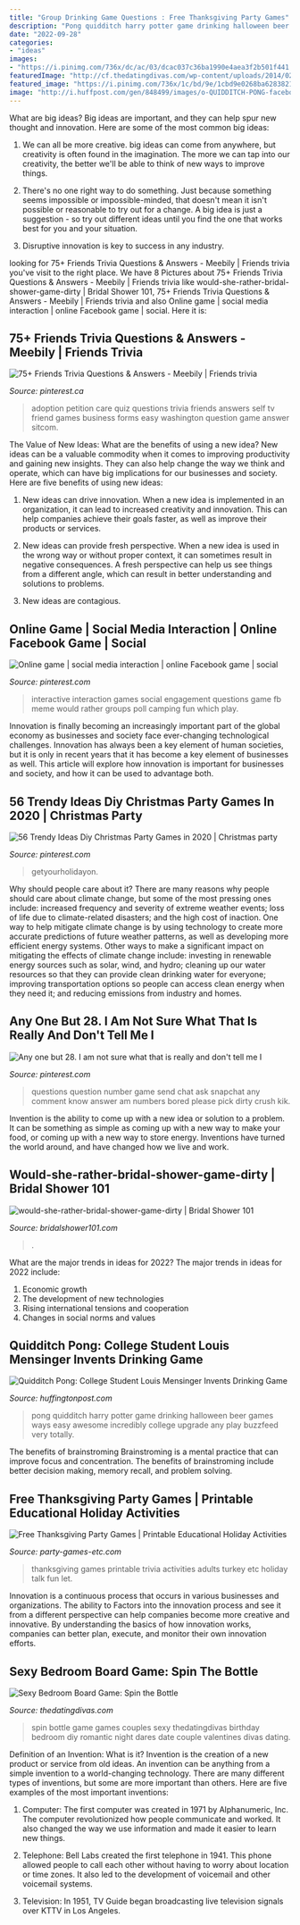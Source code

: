 ```yaml
---
title: "Group Drinking Game Questions : Free Thanksgiving Party Games"
description: "Pong quidditch harry potter game drinking halloween beer games ways easy awesome incredibly college upgrade any play buzzfeed very totally"
date: "2022-09-28"
categories:
- "ideas"
images:
- "https://i.pinimg.com/736x/dc/ac/03/dcac037c36ba1990e4aea3f2b501f441.jpg"
featuredImage: "http://cf.thedatingdivas.com/wp-content/uploads/2014/02/Sexy-Spin-The-Bottle-Board-Game.jpg"
featured_image: "https://i.pinimg.com/736x/1c/bd/9e/1cbd9e0268ba6283821e2ebf5a70a5ef--comment-please-chat-board.jpg"
image: "http://i.huffpost.com/gen/848499/images/o-QUIDDITCH-PONG-facebook.jpg"
---
```



What are big ideas?
Big ideas are important, and they can help spur new thought and innovation. Here are some of the most common big ideas:
1. We can all be more creative. big ideas can come from anywhere, but creativity is often found in the imagination. The more we can tap into our creativity, the better we'll be able to think of new ways to improve things.

2. There's no one right way to do something. Just because something seems impossible or impossible-minded, that doesn't mean it isn't possible or reasonable to try out for a change. A big idea is just a suggestion - so try out different ideas until you find the one that works best for you and your situation.

3. Disruptive innovation is key to success in any industry.

	

		
looking for 75+ Friends Trivia Questions &amp; Answers - Meebily | Friends trivia you've visit to the right place. We have 8 Pictures about 75+ Friends Trivia Questions &amp; Answers - Meebily | Friends trivia like would-she-rather-bridal-shower-game-dirty | Bridal Shower 101, 75+ Friends Trivia Questions &amp; Answers - Meebily | Friends trivia and also Online game | social media interaction | online Facebook game | social. Here it is:
		
    
## 75+ Friends Trivia Questions &amp; Answers - Meebily | Friends Trivia

<img loading=lazy src="https://i.pinimg.com/736x/94/d8/31/94d831522898d5239f005a0a552e3406.jpg" onerror="this.onerror=null;this.src='https://tse3.mm.bing.net/th?id=OIP.uSNuZqdGVnzblfSn0_USxAHaLG&amp;pid=15.1';" alt="75+ Friends Trivia Questions &amp; Answers - Meebily | Friends trivia">

_Source: pinterest.ca_

>adoption petition care quiz questions trivia friends answers self tv friend games business forms easy washington question game answer sitcom. 

	

The Value of New Ideas: What are the benefits of using a new idea?
New ideas can be a valuable commodity when it comes to improving productivity and gaining new insights. They can also help change the way we think and operate, which can have big implications for our businesses and society. Here are five benefits of using new ideas:
1. New ideas can drive innovation. When a new idea is implemented in an organization, it can lead to increased creativity and innovation. This can help companies achieve their goals faster, as well as improve their products or services.

2. New ideas can provide fresh perspective. When a new idea is used in the wrong way or without proper context, it can sometimes result in negative consequences. A fresh perspective can help us see things from a different angle, which can result in better understanding and solutions to problems.

3. New ideas are contagious.

    
## Online Game | Social Media Interaction | Online Facebook Game | Social

<img loading=lazy src="https://i.pinimg.com/736x/a8/ff/ed/a8ffedc143a5955e226763601e7f5fff.jpg" onerror="this.onerror=null;this.src='https://tse4.mm.bing.net/th?id=OIP._3GNw2ySBvbkn5hSh1J75gHaHa&amp;pid=15.1';" alt="Online game | social media interaction | online Facebook game | social">

_Source: pinterest.com_

>interactive interaction games social engagement questions game fb meme would rather groups poll camping fun which play. 

	

Innovation is finally becoming an increasingly important part of the global economy as businesses and society face ever-changing technological challenges. Innovation has always been a key element of human societies, but it is only in recent years that it has become a key element of businesses as well. This article will explore how innovation is important for businesses and society, and how it can be used to advantage both.

    
## 56 Trendy Ideas Diy Christmas Party Games In 2020 | Christmas Party

<img loading=lazy src="https://i.pinimg.com/736x/dc/ac/03/dcac037c36ba1990e4aea3f2b501f441.jpg" onerror="this.onerror=null;this.src='https://tse1.mm.bing.net/th?id=OIP.VKAANUHy3Du3SPaRqd_XJwAAAA&amp;pid=15.1';" alt="56 Trendy Ideas Diy Christmas Party Games in 2020 | Christmas party">

_Source: pinterest.com_

>getyourholidayon. 

	

Why should people care about it?
There are many reasons why people should care about climate change, but some of the most pressing ones include: increased frequency and severity of extreme weather events; loss of life due to climate-related disasters; and the high cost of inaction.
One way to help mitigate climate change is by using technology to create more accurate predictions of future weather patterns, as well as developing more efficient energy systems. Other ways to make a significant impact on mitigating the effects of climate change include: investing in renewable energy sources such as solar, wind, and hydro; cleaning up our water resources so that they can provide clean drinking water for everyone; improving transportation options so people can access clean energy when they need it; and reducing emissions from industry and homes.

    
## Any One But 28. I Am Not Sure What That Is Really And Don&#039;t Tell Me I

<img loading=lazy src="https://i.pinimg.com/736x/1c/bd/9e/1cbd9e0268ba6283821e2ebf5a70a5ef--comment-please-chat-board.jpg" onerror="this.onerror=null;this.src='https://tse1.mm.bing.net/th?id=OIP.IWkv8eyq3-xtWaoRgKsCmQAAAA&amp;pid=15.1';" alt="Any one but 28. I am not sure what that is really and don&#039;t tell me I">

_Source: pinterest.com_

>questions question number game send chat ask snapchat any comment know answer am numbers bored please pick dirty crush kik. 

	

Invention is the ability to come up with a new idea or solution to a problem. It can be something as simple as coming up with a new way to make your food, or coming up with a new way to store energy. Inventions have turned the world around, and have changed how we live and work.

    
## Would-she-rather-bridal-shower-game-dirty | Bridal Shower 101

<img loading=lazy src="https://bridalshower101.com/wp-content/uploads/2021/03/would-she-rather-bridal-shower-game-dirty-1024x1024.jpg" onerror="this.onerror=null;this.src='https://tse4.mm.bing.net/th?id=OIP.T9PZKr8ySB9dHwf6kp2-SAHaHa&amp;pid=15.1';" alt="would-she-rather-bridal-shower-game-dirty | Bridal Shower 101">

_Source: bridalshower101.com_

>. 

	

What are the major trends in ideas for 2022?
The major trends in ideas for 2022 include: 
1. Economic growth 
2. The development of new technologies 
3. Rising international tensions and cooperation 
4. Changes in social norms and values 

    
## Quidditch Pong: College Student Louis Mensinger Invents Drinking Game

<img loading=lazy src="http://i.huffpost.com/gen/848499/images/o-QUIDDITCH-PONG-facebook.jpg" onerror="this.onerror=null;this.src='https://tse1.mm.bing.net/th?id=OIP.hZcr1oWyfsyjBeD6ar7cvQHaLL&amp;pid=15.1';" alt="Quidditch Pong: College Student Louis Mensinger Invents Drinking Game">

_Source: huffingtonpost.com_

>pong quidditch harry potter game drinking halloween beer games ways easy awesome incredibly college upgrade any play buzzfeed very totally. 

	

The benefits of brainstroming
Brainstroming is a mental practice that can improve focus and concentration. The benefits of brainstroming include better decision making, memory recall, and problem solving.

    
## Free Thanksgiving Party Games | Printable Educational Holiday Activities

<img loading=lazy src="http://party-games-etc.com/thanksgiving-games/printable3.gif" onerror="this.onerror=null;this.src='https://tse2.mm.bing.net/th?id=OIP.iq6zaGAyIgHO9ZP0YROS8wAAAA&amp;pid=15.1';" alt="Free Thanksgiving Party Games | Printable Educational Holiday Activities">

_Source: party-games-etc.com_

>thanksgiving games printable trivia activities adults turkey etc holiday talk fun let. 

	

Innovation is a continuous process that occurs in various businesses and organizations. The ability to Factors into the innovation process and see it from a different perspective can help companies become more creative and innovative. By understanding the basics of how innovation works, companies can better plan, execute, and monitor their own innovation efforts.

    
## Sexy Bedroom Board Game: Spin The Bottle

<img loading=lazy src="http://cf.thedatingdivas.com/wp-content/uploads/2014/02/Sexy-Spin-The-Bottle-Board-Game.jpg" onerror="this.onerror=null;this.src='https://tse3.mm.bing.net/th?id=OIP.Df8EZn0gxVsNYCjfrb31DgHaHa&amp;pid=15.1';" alt="Sexy Bedroom Board Game: Spin the Bottle">

_Source: thedatingdivas.com_

>spin bottle game games couples sexy thedatingdivas birthday bedroom diy romantic night dares date couple valentines divas dating. 

	

Definition of an Invention: What is it?
Invention is the creation of a new product or service from old ideas. An invention can be anything from a simple invention to a world-changing technology. There are many different types of inventions, but some are more important than others. Here are five examples of the most important inventions: 
1) Computer: The first computer was created in 1971 by Alphanumeric, Inc. The computer revolutionized how people communicate and worked. It also changed the way we use information and made it easier to learn new things.

2) Telephone: Bell Labs created the first telephone in 1941. This phone allowed people to call each other without having to worry about location or time zones. It also led to the development of voicemail and other voicemail systems.

3) Television: In 1951, TV Guide began broadcasting live television signals over KTTV in Los Angeles.

